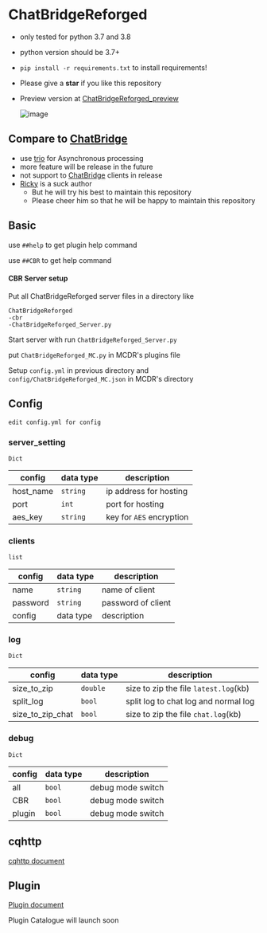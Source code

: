 # ChatBridgeReforged

- only tested for python 3.7 and 3.8
- python version should be 3.7+
- `pip install -r requirements.txt` to install requirements!
- Please give a **star** if you like this repository
- Preview version at [ChatBridgeReforged_preview](https://github.com/R1ckyH/ChatBridgeReforged_preview)

  ![image](./CBR.svg)

## Compare to [ChatBridge](https://github.com/TISUnion/ChatBridge)

- use [trio](https://trio.readthedocs.io/) for Asynchronous processing
- more feature will be release in the future
- not support to [ChatBridge](https://github.com/TISUnion/ChatBridge) clients in release
- [Ricky](https://github.com/R1ckyH) is a suck author
  - But he will try his best to maintain this repository
  - Please cheer him so that he will be happy to maintain this repository

## Basic

use `##help` to get plugin help command

use `##CBR` to get help command

#### CBR Server setup
Put all ChatBridgeReforged server files in a directory like
```
ChatBridgeReforged
-cbr
-ChatBridgeReforged_Server.py
```
Start server with run `ChatBridgeReforged_Server.py`

put `ChatBridgeReforged_MC.py` in MCDR's plugins file

Setup `config.yml` in previous directory and `config/ChatBridgeReforged_MC.json` in MCDR's directory


## Config

`edit config.yml for config`

### server_setting
`Dict`

| config    | data type | description              |
|-----------|-----------|--------------------------|
| host_name | `string`  | ip address for hosting   |
| port      | `int`     | port for hosting         |
| aes_key   | `string`  | key for `AES` encryption |

### clients
`list`

| config   | data type | description        |
|----------|-----------|--------------------|
| name     | `string`  | name of client     |
| password | `string`  | password of client |
| config   | data type | description        |

### log
`Dict`

| config           | data type | description                           |
|------------------|-----------|---------------------------------------|
| size_to_zip      | `double`  | size to zip the file `latest.log`(kb) |
| split_log        | `bool`    | split log to chat log and normal log  |
| size_to_zip_chat | `bool`    | size to zip the file `chat.log`(kb)   |

### debug
`Dict`

| config | data type | description       |
|--------|-----------|-------------------|
| all    | `bool`    | debug mode switch |
| CBR    | `bool`    | debug mode switch |
| plugin | `bool`    | debug mode switch |

## cqhttp

[cqhttp document](https://github.com/R1ckyH/ChatBridgeReforged/tree/master/doc/cqhttp.md)

## Plugin

[Plugin document](https://github.com/R1ckyH/ChatBridgeReforged/tree/master/doc/plugin.md)

Plugin Catalogue will launch soon
